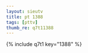 ```yaml
--- 
layout: sieutv
title: pt 1388
tags: [pttv]
thumb_re: q7t11388
---
```

{% include q7t1 key="1388" %} 
